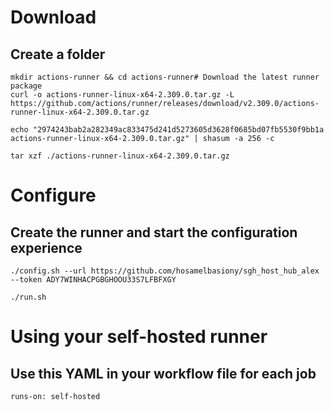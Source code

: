 
# Download

## Create a folder
```
mkdir actions-runner && cd actions-runner# Download the latest runner package
curl -o actions-runner-linux-x64-2.309.0.tar.gz -L https://github.com/actions/runner/releases/download/v2.309.0/actions-runner-linux-x64-2.309.0.tar.gz

echo "2974243bab2a282349ac833475d241d5273605d3628f0685bd07fb5530f9bb1a  actions-runner-linux-x64-2.309.0.tar.gz" | shasum -a 256 -c

tar xzf ./actions-runner-linux-x64-2.309.0.tar.gz
```

# Configure

## Create the runner and start the configuration experience
```
./config.sh --url https://github.com/hosamelbasiony/sgh_host_hub_alex --token ADY7WINHACPGBGHOOU33S7LFBFXGY

./run.sh
```

# Using your self-hosted runner

## Use this YAML in your workflow file for each job
```
runs-on: self-hosted
```